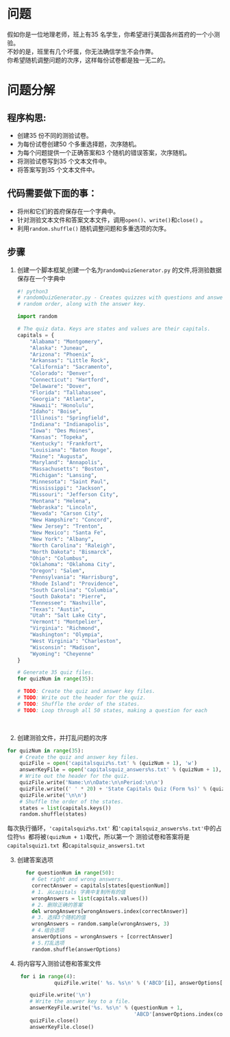 # 问题

假如你是一位地理老师，班上有35 名学生，你希望进行美国各州首府的一个小测验。<br> 不妙的是，班里有几个坏蛋，你无法确信学生不会作弊。<br>你希望随机调整问题的次序，这样每份试卷都是独一无二的。

# 问题分解

## 程序构思:

- 创建35 份不同的测验试卷。
- 为每份试卷创建50 个多重选择题，次序随机。
- 为每个问题提供一个正确答案和3 个随机的错误答案，次序随机。
- 将测验试卷写到35 个文本文件中。
- 将答案写到35 个文本文件中。

## 代码需要做下面的事：

-  将州和它们的首府保存在一个字典中。
-  针对测验文本文件和答案文本文件，调用`open()`、`write()`和`close()` 。
-  利用`random.shuffle()` 随机调整问题和多重选项的次序。

## 步骤

1. 创建一个脚本框架,创建一个名为`randomQuizGenerator.py`  的文件,将测验数据保存在一个字典中

   ```python
   #! python3
   # randomQuizGenerator.py - Creates quizzes with questions and answers in
   # random order, along with the answer key.

   import random

   # The quiz data. Keys are states and values are their capitals.
   capitals = {
       "Alabama": "Montgomery",
       "Alaska": "Juneau",
       "Arizona": "Phoenix",
       "Arkansas": "Little Rock",
       "California": "Sacramento",
       "Colorado": "Denver",
       "Connecticut": "Hartford",
       "Delaware": "Dover",
       "Florida": "Tallahassee",
       "Georgia": "Atlanta",
       "Hawaii": "Honolulu",
       "Idaho": "Boise",
       "Illinois": "Springfield",
       "Indiana": "Indianapolis",
       "Iowa": "Des Moines",
       "Kansas": "Topeka",
       "Kentucky": "Frankfort",
       "Louisiana": "Baton Rouge",
       "Maine": "Augusta",
       "Maryland": "Annapolis",
       "Massachusetts": "Boston",
       "Michigan": "Lansing",
       "Minnesota": "Saint Paul",
       "Mississippi": "Jackson",
       "Missouri": "Jefferson City",
       "Montana": "Helena",
       "Nebraska": "Lincoln",
       "Nevada": "Carson City",
       "New Hampshire": "Concord",
       "New Jersey": "Trenton",
       "New Mexico": "Santa Fe",
       "New York": "Albany",
       "North Carolina": "Raleigh",
       "North Dakota": "Bismarck",
       "Ohio": "Columbus",
       "Oklahoma": "Oklahoma City",
       "Oregon": "Salem",
       "Pennsylvania": "Harrisburg",
       "Rhode Island": "Providence",
       "South Carolina": "Columbia",
       "South Dakota": "Pierre",
       "Tennessee": "Nashville",
       "Texas": "Austin",
       "Utah": "Salt Lake City",
       "Vermont": "Montpelier",
       "Virginia": "Richmond",
       "Washington": "Olympia",
       "West Virginia": "Charleston",
       "Wisconsin": "Madison",
       "Wyoming": "Cheyenne"
   }

   # Generate 35 quiz files.
   for quizNum in range(35):

   # TODO: Create the quiz and answer key files.
   # TODO: Write out the header for the quiz.
   # TODO: Shuffle the order of the states.
   # TODO: Loop through all 50 states, making a question for each

   ```

   ​

2.  创建测验文件，并打乱问题的次序

   ```python
   for quizNum in range(35):
       # Create the quiz and answer key files.
       quizFile = open('capitalsquiz%s.txt' % (quizNum + 1), 'w')
       answerKeyFile = open('capitalsquiz_answers%s.txt' % (quizNum + 1), 'w')
       # Write out the header for the quiz.
       quizFile.write('Name:\n\nDate:\n\nPeriod:\n\n')
       quizFile.write((' ' * 20) + 'State Capitals Quiz (Form %s)' % (quizNum + 1))
       quizFile.write('\n\n')
       # Shuffle the order of the states.
       states = list(capitals.keys())
       random.shuffle(states)
   ```

   每次执行循环，`'capitalsquiz%s.txt'` 和`'capitalsquiz_answers%s.txt'`中的占位符`%s `都将被`(quizNum + 1)`取代，所以第一个 测验试卷和答案将是`capitalsquiz1.txt `和`capitalsquiz_answers1.txt` 

3.  创建答案选项

   ```python
         for questionNum in range(50):
           # Get right and wrong answers.
           correctAnswer = capitals[states[questionNum]]
           # 1. 从capitals 字典中复制所有的值
           wrongAnswers = list(capitals.values())
           # 2. 删除正确的答案
           del wrongAnswers[wrongAnswers.index(correctAnswer)]
           # 3. 选择3个随机的值
           wrongAnswers = random.sample(wrongAnswers, 3)
           # 4.组合选项
           answerOptions = wrongAnswers + [correctAnswer]
           # 5.打乱选项
           random.shuffle(answerOptions)
   ```

4. 将内容写入测验试卷和答案文件

   ```python
    for i in range(4):
               quizFile.write(' %s. %s\n' % ('ABCD'[i], answerOptions[i]))

       quizFile.write('\n')
       # Write the answer key to a file.
       answerKeyFile.write('%s. %s\n' % (questionNum + 1,
                                         'ABCD'[answerOptions.index(correctAnswer)]))
       quizFile.close()
       answerKeyFile.close()
   ```

   ​

